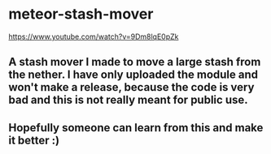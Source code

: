# meteor-stash-mover
https://www.youtube.com/watch?v=9Dm8lqE0pZk
## A stash mover I made to move a large stash from the nether. I have only uploaded the module and won't make a release, because the code is very bad and this is not really meant for public use.
## Hopefully someone can learn from this and make it better :)

